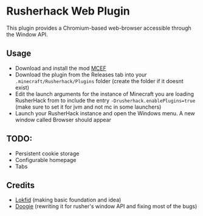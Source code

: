 
# Rusherhack Web Plugin

This plugin provides a Chromium-based web-browser accessible through the Window API.

## Usage
- Download and install the mod [MCEF](https://modrinth.com/mod/mcef)
- Download the plugin from the Releases tab into your `.minecraft/Rusherhack/Plugins` folder (create the folder if it doesnt exist)
- Edit the launch arguments for the instance of Minecraft you are loading RusherHack from to include the entry
`-Drusherhack.enablePlugins=true` (make sure to set it for jvm and not mc in some launchers)
- Launch your RusherHack instance and open the Windows menu. A new window called Browser should appear

## TODO:
- Persistent cookie storage
- Configurable homepage
- Tabs

## Credits
- [Lokfid](https://github.com/Lokfid) (making basic foundation and idea)
- [Doogie](https://github.com/doogie13) (rewriting it for rusher's window API and fixing most of the bugs)
